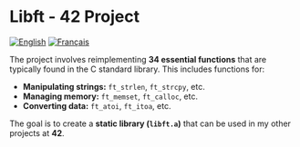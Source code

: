 

# Libft - 42 Project  

[![English](https://img.shields.io/badge/English-blue.svg)](./READMEen.md)   [![Français](https://img.shields.io/badge/Français-gray.svg)](./README.md)

The project involves reimplementing **34 essential functions** that are typically found in the C standard library. This includes functions for:  

- **Manipulating strings:** `ft_strlen`, `ft_strcpy`, etc.  
- **Managing memory:** `ft_memset`, `ft_calloc`, etc.  
- **Converting data:** `ft_atoi`, `ft_itoa`, etc.  

The goal is to create a **static library (`libft.a`)** that can be used in my other projects at **42**.  
